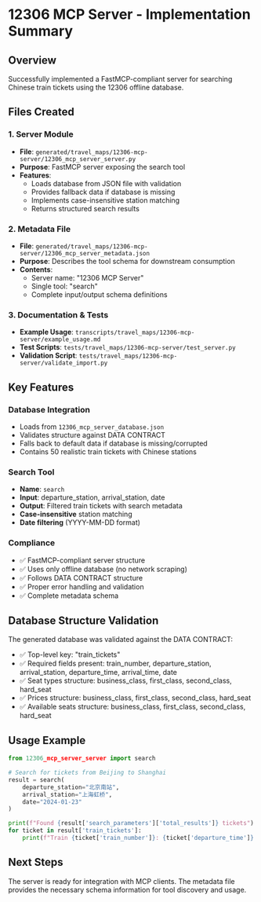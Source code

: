 # 12306 MCP Server - Implementation Summary

## Overview

Successfully implemented a FastMCP-compliant server for searching Chinese train tickets using the 12306 offline database.

## Files Created

### 1. Server Module
- **File**: `generated/travel_maps/12306-mcp-server/12306_mcp_server_server.py`
- **Purpose**: FastMCP server exposing the search tool
- **Features**:
  - Loads database from JSON file with validation
  - Provides fallback data if database is missing
  - Implements case-insensitive station matching
  - Returns structured search results

### 2. Metadata File
- **File**: `generated/travel_maps/12306-mcp-server/12306_mcp_server_metadata.json`
- **Purpose**: Describes the tool schema for downstream consumption
- **Contents**:
  - Server name: "12306 MCP Server"
  - Single tool: "search"
  - Complete input/output schema definitions

### 3. Documentation & Tests
- **Example Usage**: `transcripts/travel_maps/12306-mcp-server/example_usage.md`
- **Test Scripts**: `tests/travel_maps/12306-mcp-server/test_server.py`
- **Validation Script**: `tests/travel_maps/12306-mcp-server/validate_import.py`

## Key Features

### Database Integration
- Loads from `12306_mcp_server_database.json`
- Validates structure against DATA CONTRACT
- Falls back to default data if database is missing/corrupted
- Contains 50 realistic train tickets with Chinese stations

### Search Tool
- **Name**: `search`
- **Input**: departure_station, arrival_station, date
- **Output**: Filtered train tickets with search metadata
- **Case-insensitive** station matching
- **Date filtering** (YYYY-MM-DD format)

### Compliance
- ✅ FastMCP-compliant server structure
- ✅ Uses only offline database (no network scraping)
- ✅ Follows DATA CONTRACT structure
- ✅ Proper error handling and validation
- ✅ Complete metadata schema

## Database Structure Validation

The generated database was validated against the DATA CONTRACT:
- ✅ Top-level key: "train_tickets"
- ✅ Required fields present: train_number, departure_station, arrival_station, departure_time, arrival_time, date
- ✅ Seat types structure: business_class, first_class, second_class, hard_seat
- ✅ Prices structure: business_class, first_class, second_class, hard_seat
- ✅ Available seats structure: business_class, first_class, second_class, hard_seat

## Usage Example

```python
from 12306_mcp_server_server import search

# Search for tickets from Beijing to Shanghai
result = search(
    departure_station="北京南站",
    arrival_station="上海虹桥",
    date="2024-01-23"
)

print(f"Found {result['search_parameters']['total_results']} tickets")
for ticket in result['train_tickets']:
    print(f"Train {ticket['train_number']}: {ticket['departure_time']} → {ticket['arrival_time']}")
```

## Next Steps

The server is ready for integration with MCP clients. The metadata file provides the necessary schema information for tool discovery and usage.